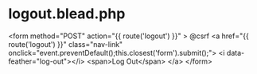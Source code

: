 # logout.blead.php
&lt;form method="POST" action="{{ route('logout') }}"  > @csrf &lt;a href="{{ route('logout') }}" class="nav-link" onclick="event.preventDefault();this.closest('form').submit();"> &lt;i data-feather="log-out">&lt;/i> &lt;span>Log Out&lt;/span> &lt;/a> &lt;/form>
